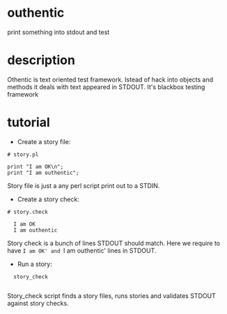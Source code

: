 # outhentic

print something into stdout and test

# description
Othentic is text oriented test framework. Istead of hack into objects and methods it deals with text appeared in STDOUT.
It's blackbox testing framework

# tutorial

- Create a story file:

```
# story.pl

print "I am OK\n";
print "I am outhentic";

```

Story file is just a any perl script print out to a STDIN.


- Create a story check:

```
# story.check

  I am OK
  I am outhentic

```
Story check is a bunch of lines STDOUT should match. Here we require to have `I am OK' and `I am outhentic' lines in STDOUT. 

- Run a story:

```
  story_check
  
```
Story_check script finds a story files, runs stories and validates STDOUT against story checks.
